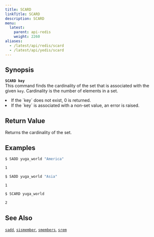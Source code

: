 ```yaml
---
title: SCARD
linkTitle: SCARD
description: SCARD
menu:
  latest:
    parent: api-redis
    weight: 2260
aliases:
  - /latest/api/redis/scard
  - /latest/api/yedis/scard
---
```


## Synopsis
<b>`SCARD key`</b><br>
This command finds the cardinality of the set that is associated with the given `key`. Cardinality is the number of elements in a set.
<li>If the `key` does not exist, 0 is returned.</li>
<li>If the `key` is associated with a non-set value, an error is raised.</li>

## Return Value
Returns the cardinality of the set.

## Examples
```{.sh .copy .separator-dollar}
$ SADD yuga_world "America"
```
```sh
1
```
```{.sh .copy .separator-dollar}
$ SADD yuga_world "Asia"
```
```sh
1
```
```{.sh .copy .separator-dollar}
$ SCARD yuga_world
```
```sh
2
```

## See Also
[`sadd`](../sadd/), [`sismember`](../sismember/), [`smembers`](../smembers/), [`srem`](../srem/)
